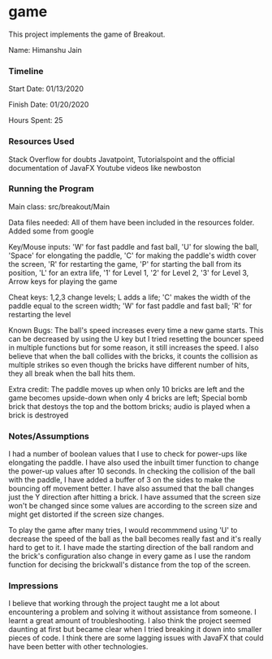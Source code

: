 game
====

This project implements the game of Breakout.

Name: Himanshu Jain

### Timeline

Start Date: 01/13/2020

Finish Date: 01/20/2020

Hours Spent: 25 

### Resources Used
Stack Overflow for doubts 
Javatpoint, Tutorialspoint and the official documentation of JavaFX
Youtube videos like newboston 

### Running the Program

Main class: src/breakout/Main

Data files needed: All of them have been included in the resources folder. Added some from google 

Key/Mouse inputs: 'W' for fast paddle and fast ball, 'U' for slowing the ball, 'Space' for elongating the paddle, 'C' for making the paddle's width cover the screen, 
'R' for restarting the game, 'P' for starting the ball from its position, 'L' for an extra life, '1' for Level 1, '2' for Level 2, '3' for Level 3,
Arrow keys for playing the game

Cheat keys: 1,2,3 change levels; L adds a life; 'C' makes the width of the paddle equal to the screen width; 'W' for fast paddle and fast ball; 'R' for restarting the level

Known Bugs: The ball's speed increases every time a new game starts. This can be decreased by using the U key but I tried resetting the bouncer speed in multiple functions but for some reason,
it still increases the speed. I also believe that when the ball collides with the bricks, it counts the collision as multiple strikes so even though the bricks have different number of hits,
they all break when the ball hits them. 

Extra credit: The paddle moves up when only 10 bricks are left and the game becomes upside-down when only 4 bricks are left; Special bomb brick that destoys the top and the bottom
bricks; audio is played when a brick is destroyed 


### Notes/Assumptions
I had a number of boolean values that I use to check for power-ups like elongating the paddle. I have also used the inbuilt timer function to change the power-up values after 10 seconds. 
In checking the collision of the ball with the paddle, I have added a buffer of 3 on the sides to make the bouncing off movement better. I have also assumed that the ball changes just the Y direction 
after hitting a brick. I have assumed that the screen size won't be changed since some values are according to the screen size and might get distorted if the screen size changes. 

To play the game after many tries, I would recommmend using 'U' to decrease the speed of the ball as the ball becomes really fast and it's really hard to get to it. I have made the starting direction of the ball
random and the brick's configuration also change in every game as I use the random function for decising the brickwall's distance from the top of the screen. 



### Impressions
I believe that working through the project taught me a lot about encountering a problem and solving it without assistance from someone. I learnt a great amount of 
troubleshooting. I also think the project seemed daunting at first but became clear when I tried breaking it down into smaller pieces of code. I think there are some 
lagging issues with JavaFX that could have been better with other technologies. 


